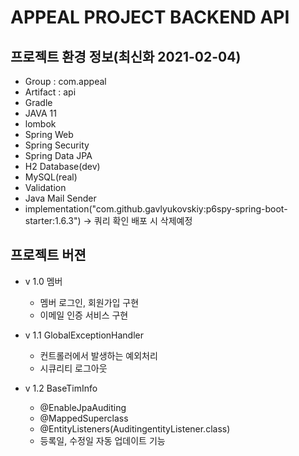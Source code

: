# APPEAL PROJECT BACKEND API

## 프로젝트 환경 정보(최신화 2021-02-04)
- Group : com.appeal
- Artifact : api
- Gradle
- JAVA 11
- lombok
- Spring Web
- Spring Security
- Spring Data JPA
- H2 Database(dev)
- MySQL(real)
- Validation
- Java Mail Sender
- implementation("com.github.gavlyukovskiy:p6spy-spring-boot-starter:1.6.3") -> 쿼리 확인 배포 시 삭제예정

## 프로젝트 버젼
- v 1.0 멤버
	- 멤버 로그인, 회원가입 구현
	- 이메일 인증 서비스 구현

- v 1.1 GlobalExceptionHandler
	- 컨트롤러에서 발생하는 예외처리
	- 시큐리티 로그아웃

- v 1.2 BaseTimInfo
	- @EnableJpaAuditing
	- @MappedSuperclass
	- @EntityListeners(AuditingentityListener.class)
	- 등록일, 수정일 자동 업데이트 기능
